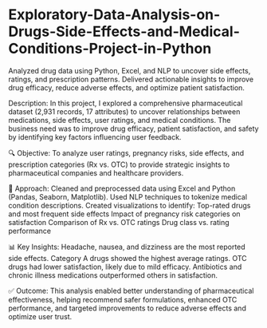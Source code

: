 # Exploratory-Data-Analysis-on-Drugs-Side-Effects-and-Medical-Conditions-Project-in-Python
Analyzed drug data using Python, Excel, and NLP to uncover side effects, ratings, and prescription patterns. Delivered actionable insights to improve drug efficacy, reduce adverse effects, and optimize patient satisfaction.

Description:
In this project, I explored a comprehensive pharmaceutical dataset (2,931 records, 17 attributes) to uncover relationships between medications, side effects, user ratings, and medical conditions. The business need was to improve drug efficacy, patient satisfaction, and safety by identifying key factors influencing user feedback.

🔍 Objective:
To analyze user ratings, pregnancy risks, side effects, and prescription categories (Rx vs. OTC) to provide strategic insights to pharmaceutical companies and healthcare providers.

🧠 Approach:
Cleaned and preprocessed data using Excel and Python (Pandas, Seaborn, Matplotlib).
Used NLP techniques to tokenize medical condition descriptions.
Created visualizations to identify:
Top-rated drugs and most frequent side effects
Impact of pregnancy risk categories on satisfaction
Comparison of Rx vs. OTC ratings
Drug class vs. rating performance

📊 Key Insights:
Headache, nausea, and dizziness are the most reported side effects.
Category A drugs showed the highest average ratings.
OTC drugs had lower satisfaction, likely due to mild efficacy.
Antibiotics and chronic illness medications outperformed others in satisfaction.

✅ Outcome:
This analysis enabled better understanding of pharmaceutical effectiveness, helping recommend safer formulations, enhanced OTC performance, and targeted improvements to reduce adverse effects and optimize user trust.
